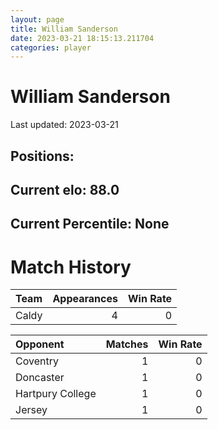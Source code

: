 ```yaml
---  
layout: page  
title: William Sanderson  
date: 2023-03-21 18:15:13.211704  
categories: player  
---
```

# William Sanderson


Last updated: 2023-03-21
## Positions: 

## Current elo: 88.0

## Current Percentile: None

# Match History


| Team   |   Appearances |   Win Rate |
|:-------|--------------:|-----------:|
| Caldy  |             4 |          0 |

| Opponent         |   Matches |   Win Rate |
|:-----------------|----------:|-----------:|
| Coventry         |         1 |          0 |
| Doncaster        |         1 |          0 |
| Hartpury College |         1 |          0 |
| Jersey           |         1 |          0 |